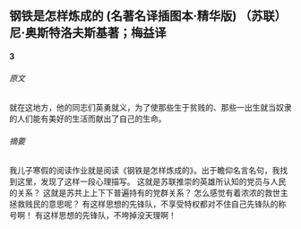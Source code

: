 ## 钢铁是怎样炼成的 (名著名译插图本·精华版) （苏联）尼·奥斯特洛夫斯基著；梅益译

#### 3

###### 原文
 就在这地方，他的同志们英勇就义，为了使那些生于贫贱的、那些一出生就当奴隶的人们能有美好的生活而献出了自己的生命。

###### 摘要
 我儿子寒假的阅读作业就是阅读《钢铁是怎样炼成的》。出于瞻仰名言名句，我找到这里，发现了这样一段心理描写。
这就是苏联推崇的英雄所认知的党员与人民的关系？
这就是苏共上上下下普遍持有的党群关系？
怎么感觉有着浓浓的救世主拯救贱民的意思呢？
有这样思想的先锋队，不享受特权都对不住自己先锋队的称号啊！
有这样思想的先锋队，不垮掉没天理啊！

